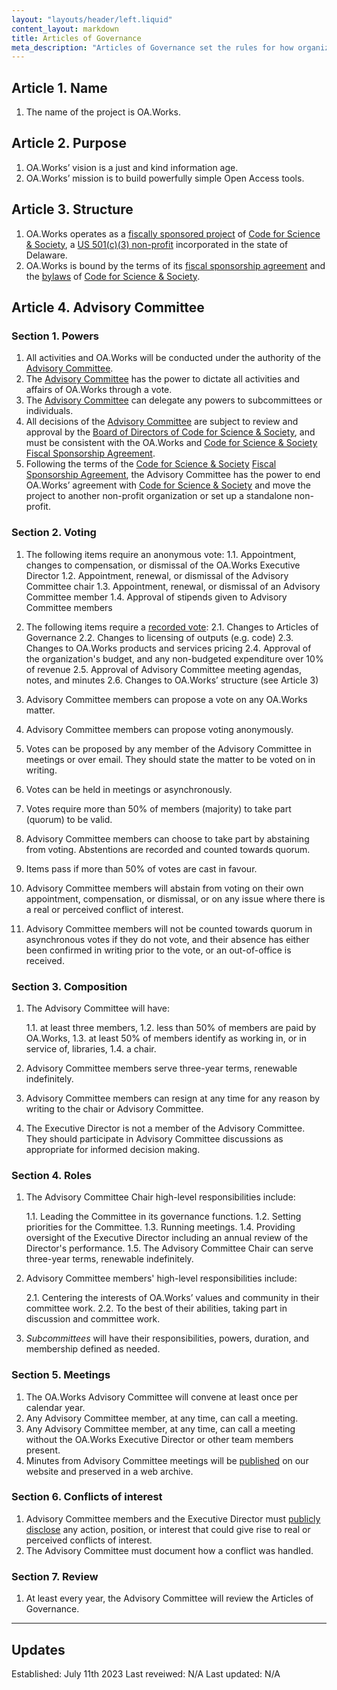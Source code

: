 ```yaml
---
layout: "layouts/header/left.liquid"
content_layout: markdown
title: Articles of Governance
meta_description: "Articles of Governance set the rules for how organizations like ours are run."
---
```


## Article 1. Name

1. The name of the project is OA.Works.

## Article 2. Purpose

1. OA.Works’ vision is a just and kind information age.
2. OA.Works’ mission is to build powerfully simple Open Access tools.

## Article 3. Structure

1. OA.Works operates as a [fiscally sponsored project](https://r.oa.works/about-fsp) of [Code for Science & Society](https://www.codeforsociety.org/), a [US 501(c)(3) non-profit](http://r.oa.works/501(c)(3)) incorporated in the state of Delaware. 
2. OA.Works is bound by the terms of its [fiscal sponsorship agreement](https://r.oa.works/fsp-agreement) and the [bylaws](http://r.oa.works/css-bylaws) of [Code for Science & Society](https://www.codeforsociety.org/).

## Article 4. Advisory Committee

### Section 1. Powers

1. All activities and OA.Works will be conducted under the authority of the [Advisory Committee](https://r.oa.works/advisory-committee/).
2. The [Advisory Committee](https://r.oa.works/advisory-committee/) has the power to dictate all activities and affairs of OA.Works through a vote. 
3. The [Advisory Committee](https://r.oa.works/advisory-committee/) can delegate any powers to subcommittees or individuals.
4. All decisions of the [Advisory Committee](https://r.oa.works/advisory-committee/) are subject to review and approval by the [Board of Directors of Code for Science & Society](http://r.oa.works/css-board), and must be consistent with the OA.Works and [Code for Science & Society](https://www.codeforsociety.org/) [Fiscal Sponsorship Agreement](https://r.oa.works/fsp-agreement).
5. Following the terms of the [Code for Science & Society](https://www.codeforsociety.org/) [Fiscal Sponsorship Agreement](https://r.oa.works/fsp-agreement), the Advisory Committee has the power to end OA.Works’ agreement with [Code for Science & Society](https://www.codeforsociety.org/) and move the project to another non-profit organization or set up a standalone non-profit.

### Section 2. Voting

1. The following items require an anonymous vote:
    1.1. Appointment, changes to compensation, or dismissal of the OA.Works Executive Director
    1.2. Appointment, renewal, or dismissal of the Advisory Committee chair
    1.3. Appointment, renewal, or dismissal of an Advisory Committee member
    1.4. Approval of stipends given to Advisory Committee members

2. The following items require a [recorded vote](https://r.oa.works/recorded-vote):
   2.1. Changes to Articles of Governance
   2.2. Changes to licensing of outputs (e.g. code)
   2.3. Changes to OA.Works products and services pricing
   2.4. Approval of the organization's budget, and any non-budgeted expenditure over 10% of revenue
   2.5. Approval of Advisory Committee meeting agendas, notes, and minutes
   2.6. Changes to OA.Works’ structure (see Article 3)

3. Advisory Committee members can propose a vote on any OA.Works matter.
4. Advisory Committee members can propose voting anonymously.
5. Votes can be proposed by any member of the Advisory Committee in meetings or over email. They should state the matter to be voted on in writing.
6. Votes can be held in meetings or asynchronously.
7. Votes require more than 50% of members (majority) to take part (quorum) to be valid.
8. Advisory Committee members can choose to take part by abstaining from voting. Abstentions are recorded and counted towards quorum.
9. Items pass if more than 50% of votes are cast in favour.
10. Advisory Committee members will abstain from voting on their own appointment, compensation, or dismissal, or on any issue where there is a real or perceived conflict of interest.
11. Advisory Committee members will not be counted towards quorum in asynchronous votes if they do not vote, and their absence has either been confirmed in writing prior to the vote, or an out-of-office is received.

### Section 3. Composition

1. The Advisory Committee will have:

   1.1. at least three members,
   1.2. less than 50% of members are paid by OA.Works,
   1.3. at least 50% of members identify as working in, or in service of, libraries,
   1.4. a chair.
2. Advisory Committee members serve three-year terms, renewable indefinitely.
3. Advisory Committee members can resign at any time for any reason by writing to the chair or Advisory Committee.
4. The Executive Director is not a member of the Advisory Committee. They should participate in Advisory Committee discussions as appropriate for informed decision making.

### Section 4. Roles

1. The Advisory Committee Chair high-level responsibilities include:

    1.1. Leading the Committee in its governance functions.
    1.2. Setting priorities for the Committee.
    1.3. Running meetings.
    1.4. Providing oversight of the Executive Director including an annual review of the Director's performance.
    1.5. The Advisory Committee Chair can serve three-year terms, renewable indefinitely.

2. Advisory Committee members' high-level responsibilities include:

    2.1. Centering the interests of OA.Works’ values and community in their committee work.
    2.2. To the best of their abilities, taking part in discussion and committee work.

3. _Subcommittees_ will have their responsibilities, powers, duration, and membership defined as needed.

### Section 5. Meetings

1. The OA.Works Advisory Committee will convene at least once per calendar year.
2. Any Advisory Committee member, at any time, can call a meeting.
3. Any Advisory Committee member, at any time, can call a meeting without the OA.Works Executive Director or other team members present.
4. Minutes from Advisory Committee meetings will be [published](https://r.oa.works/minutes) on our website and preserved in a web archive.

### Section 6. Conflicts of interest

1. Advisory Committee members and the Executive Director must [publicly disclose](https://r.oa.works/coi) any action, position, or interest that could give rise to real or perceived conflicts of interest.
2. The Advisory Committee must document how a conflict was handled.

### Section 7. Review

1. At least every year, the Advisory Committee will review the Articles of Governance.

---

## Updates
Established: July 11th 2023
Last reveiwed: N/A
Last updated: N/A
